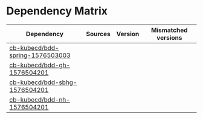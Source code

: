 # Dependency Matrix

Dependency | Sources | Version | Mismatched versions
---------- | ------- | ------- | -------------------
[cb-kubecd/bdd-spring-1576503003](https://github.com/cb-kubecd/bdd-spring-1576503003.git) |  | []() | 
[cb-kubecd/bdd-gh-1576504201](https://github.com/cb-kubecd/bdd-gh-1576504201.git) |  | []() | 
[cb-kubecd/bdd-sbhg-1576504201](https://github.com/cb-kubecd/bdd-sbhg-1576504201.git) |  | []() | 
[cb-kubecd/bdd-nh-1576504201](https://github.com/cb-kubecd/bdd-nh-1576504201.git) |  | []() | 

